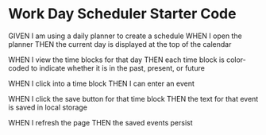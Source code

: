 # Work Day Scheduler Starter Code

GIVEN I am using a daily planner to create a schedule
WHEN I open the planner
THEN the current day is displayed at the top of the calendar

<!-- WHEN I scroll down
THEN I am presented with time blocks for standard business hours
Done. -->

WHEN I view the time blocks for that day
THEN each time block is color-coded to indicate whether it is in the past, present, or future

WHEN I click into a time block
THEN I can enter an event

WHEN I click the save button for that time block
THEN the text for that event is saved in local storage

WHEN I refresh the page
THEN the saved events persist